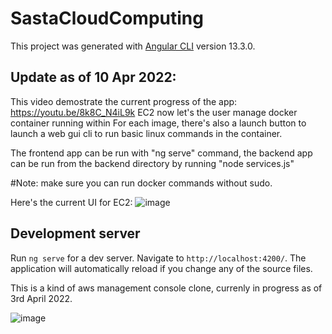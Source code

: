 # SastaCloudComputing

This project was generated with [Angular CLI](https://github.com/angular/angular-cli) version 13.3.0.

## Update as of 10 Apr 2022:

This video demostrate the current progress of the app: https://youtu.be/8k8C_N4iL9k
EC2 now let's the user manage docker container running within
For each image, there's also a launch button to launch a web gui cli to run basic linux commands in the container.

The frontend app can be run with "ng serve" command, the backend app can be run from the backend directory by running "node services.js"

#Note: make sure you can run docker commands without sudo.

Here's the current UI for EC2:
![image](https://user-images.githubusercontent.com/20777854/162632801-071f421f-036c-4d06-a6aa-875a072d56e6.png)


## Development server

Run `ng serve` for a dev server. Navigate to `http://localhost:4200/`. The application will automatically reload if you change any of the source files.

This is a kind of aws management console clone, currenly in progress as of 3rd April 2022.

![image](https://user-images.githubusercontent.com/20777854/161447059-68cf4b36-847a-42dd-bfa6-7dbc6fe2d2c2.png)

